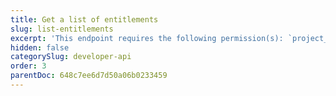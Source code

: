 ```yaml
---
title: Get a list of entitlements
slug: list-entitlements
excerpt: 'This endpoint requires the following permission(s): `project_configuration:entitlements:read`.'
hidden: false
categorySlug: developer-api
order: 3
parentDoc: 648c7ee6d7d50a06b0233459
---
```

